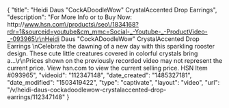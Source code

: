 {
    "title": "Heidi Daus \"CockADoodleWow\" CrystalAccented Drop Earrings",
    "description": "For More Info or to Buy Now: http:\/\/www.hsn.com\/products\/seo\/1834168?rdr=1&sourceid=youtube&cm_mmc=Social-_-Youtube-_-ProductVideo-_-093965\r\nHeidi Daus \"CockADoodleWow\" CrystalAccented Drop Earrings \nCelebrate the dawning of a new day with this sparkling rooster design. These cute little creatures covered in colorful crystals bring a...\r\nPrices shown on the previously recorded video may not represent the current price.  View hsn.com to view the current selling price. HSN Item #093965",
    "videoid": "112347148",
    "date_created": "1485327181",
    "date_modified": "1503419422",
    "type": "captivate",
    "layout": "video",
    "url": "\/v\/heidi-daus-cockadoodlewow-crystalaccented-drop-earrings\/112347148"
}